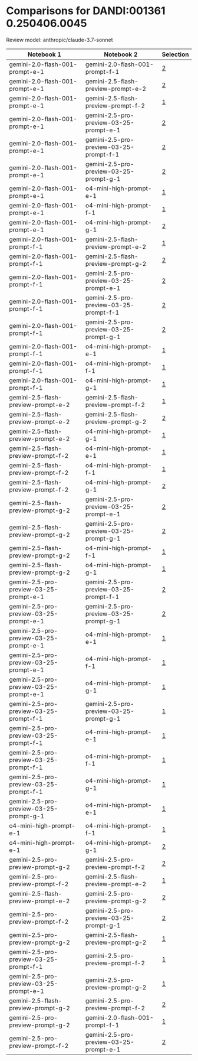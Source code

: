 # Comparisons for DANDI:001361 0.250406.0045

Review model: anthropic/claude-3.7-sonnet

| Notebook 1 | Notebook 2 | Selection |
|------------|------------|----------|
| gemini-2.0-flash-001-prompt-e-1 | gemini-2.0-flash-001-prompt-f-1 | [2](gemini-2.0-flash-001-prompt-e-1/comparisons/gemini-2.0-flash-001-prompt-f-1/comparison_thinking.md) |
| gemini-2.0-flash-001-prompt-e-1 | gemini-2.5-flash-preview-prompt-e-2 | [2](gemini-2.0-flash-001-prompt-e-1/comparisons/gemini-2.5-flash-preview-prompt-e-2/comparison_thinking.md) |
| gemini-2.0-flash-001-prompt-e-1 | gemini-2.5-flash-preview-prompt-f-2 | [1](gemini-2.0-flash-001-prompt-e-1/comparisons/gemini-2.5-flash-preview-prompt-f-2/comparison_thinking.md) |
| gemini-2.0-flash-001-prompt-e-1 | gemini-2.5-pro-preview-03-25-prompt-e-1 | [2](gemini-2.0-flash-001-prompt-e-1/comparisons/gemini-2.5-pro-preview-03-25-prompt-e-1/comparison_thinking.md) |
| gemini-2.0-flash-001-prompt-e-1 | gemini-2.5-pro-preview-03-25-prompt-f-1 | [2](gemini-2.0-flash-001-prompt-e-1/comparisons/gemini-2.5-pro-preview-03-25-prompt-f-1/comparison_thinking.md) |
| gemini-2.0-flash-001-prompt-e-1 | gemini-2.5-pro-preview-03-25-prompt-g-1 | [2](gemini-2.0-flash-001-prompt-e-1/comparisons/gemini-2.5-pro-preview-03-25-prompt-g-1/comparison_thinking.md) |
| gemini-2.0-flash-001-prompt-e-1 | o4-mini-high-prompt-e-1 | [1](gemini-2.0-flash-001-prompt-e-1/comparisons/o4-mini-high-prompt-e-1/comparison_thinking.md) |
| gemini-2.0-flash-001-prompt-e-1 | o4-mini-high-prompt-f-1 | [1](gemini-2.0-flash-001-prompt-e-1/comparisons/o4-mini-high-prompt-f-1/comparison_thinking.md) |
| gemini-2.0-flash-001-prompt-e-1 | o4-mini-high-prompt-g-1 | [2](gemini-2.0-flash-001-prompt-e-1/comparisons/o4-mini-high-prompt-g-1/comparison_thinking.md) |
| gemini-2.0-flash-001-prompt-f-1 | gemini-2.5-flash-preview-prompt-e-2 | [1](gemini-2.0-flash-001-prompt-f-1/comparisons/gemini-2.5-flash-preview-prompt-e-2/comparison_thinking.md) |
| gemini-2.0-flash-001-prompt-f-1 | gemini-2.5-flash-preview-prompt-g-2 | [2](gemini-2.0-flash-001-prompt-f-1/comparisons/gemini-2.5-flash-preview-prompt-g-2/comparison_thinking.md) |
| gemini-2.0-flash-001-prompt-f-1 | gemini-2.5-pro-preview-03-25-prompt-e-1 | [2](gemini-2.0-flash-001-prompt-f-1/comparisons/gemini-2.5-pro-preview-03-25-prompt-e-1/comparison_thinking.md) |
| gemini-2.0-flash-001-prompt-f-1 | gemini-2.5-pro-preview-03-25-prompt-f-1 | [2](gemini-2.0-flash-001-prompt-f-1/comparisons/gemini-2.5-pro-preview-03-25-prompt-f-1/comparison_thinking.md) |
| gemini-2.0-flash-001-prompt-f-1 | gemini-2.5-pro-preview-03-25-prompt-g-1 | [2](gemini-2.0-flash-001-prompt-f-1/comparisons/gemini-2.5-pro-preview-03-25-prompt-g-1/comparison_thinking.md) |
| gemini-2.0-flash-001-prompt-f-1 | o4-mini-high-prompt-e-1 | [1](gemini-2.0-flash-001-prompt-f-1/comparisons/o4-mini-high-prompt-e-1/comparison_thinking.md) |
| gemini-2.0-flash-001-prompt-f-1 | o4-mini-high-prompt-f-1 | [1](gemini-2.0-flash-001-prompt-f-1/comparisons/o4-mini-high-prompt-f-1/comparison_thinking.md) |
| gemini-2.0-flash-001-prompt-f-1 | o4-mini-high-prompt-g-1 | [1](gemini-2.0-flash-001-prompt-f-1/comparisons/o4-mini-high-prompt-g-1/comparison_thinking.md) |
| gemini-2.5-flash-preview-prompt-e-2 | gemini-2.5-flash-preview-prompt-f-2 | [1](gemini-2.5-flash-preview-prompt-e-2/comparisons/gemini-2.5-flash-preview-prompt-f-2/comparison_thinking.md) |
| gemini-2.5-flash-preview-prompt-e-2 | gemini-2.5-flash-preview-prompt-g-2 | [2](gemini-2.5-flash-preview-prompt-e-2/comparisons/gemini-2.5-flash-preview-prompt-g-2/comparison_thinking.md) |
| gemini-2.5-flash-preview-prompt-e-2 | o4-mini-high-prompt-g-1 | [1](gemini-2.5-flash-preview-prompt-e-2/comparisons/o4-mini-high-prompt-g-1/comparison_thinking.md) |
| gemini-2.5-flash-preview-prompt-f-2 | o4-mini-high-prompt-e-1 | [1](gemini-2.5-flash-preview-prompt-f-2/comparisons/o4-mini-high-prompt-e-1/comparison_thinking.md) |
| gemini-2.5-flash-preview-prompt-f-2 | o4-mini-high-prompt-f-1 | [1](gemini-2.5-flash-preview-prompt-f-2/comparisons/o4-mini-high-prompt-f-1/comparison_thinking.md) |
| gemini-2.5-flash-preview-prompt-f-2 | o4-mini-high-prompt-g-1 | [2](gemini-2.5-flash-preview-prompt-f-2/comparisons/o4-mini-high-prompt-g-1/comparison_thinking.md) |
| gemini-2.5-flash-preview-prompt-g-2 | gemini-2.5-pro-preview-03-25-prompt-e-1 | [2](gemini-2.5-flash-preview-prompt-g-2/comparisons/gemini-2.5-pro-preview-03-25-prompt-e-1/comparison_thinking.md) |
| gemini-2.5-flash-preview-prompt-g-2 | gemini-2.5-pro-preview-03-25-prompt-g-1 | [2](gemini-2.5-flash-preview-prompt-g-2/comparisons/gemini-2.5-pro-preview-03-25-prompt-g-1/comparison_thinking.md) |
| gemini-2.5-flash-preview-prompt-g-2 | o4-mini-high-prompt-f-1 | [1](gemini-2.5-flash-preview-prompt-g-2/comparisons/o4-mini-high-prompt-f-1/comparison_thinking.md) |
| gemini-2.5-flash-preview-prompt-g-2 | o4-mini-high-prompt-g-1 | [1](gemini-2.5-flash-preview-prompt-g-2/comparisons/o4-mini-high-prompt-g-1/comparison_thinking.md) |
| gemini-2.5-pro-preview-03-25-prompt-e-1 | gemini-2.5-pro-preview-03-25-prompt-f-1 | [2](gemini-2.5-pro-preview-03-25-prompt-e-1/comparisons/gemini-2.5-pro-preview-03-25-prompt-f-1/comparison_thinking.md) |
| gemini-2.5-pro-preview-03-25-prompt-e-1 | gemini-2.5-pro-preview-03-25-prompt-g-1 | [2](gemini-2.5-pro-preview-03-25-prompt-e-1/comparisons/gemini-2.5-pro-preview-03-25-prompt-g-1/comparison_thinking.md) |
| gemini-2.5-pro-preview-03-25-prompt-e-1 | o4-mini-high-prompt-e-1 | [1](gemini-2.5-pro-preview-03-25-prompt-e-1/comparisons/o4-mini-high-prompt-e-1/comparison_thinking.md) |
| gemini-2.5-pro-preview-03-25-prompt-e-1 | o4-mini-high-prompt-f-1 | [1](gemini-2.5-pro-preview-03-25-prompt-e-1/comparisons/o4-mini-high-prompt-f-1/comparison_thinking.md) |
| gemini-2.5-pro-preview-03-25-prompt-e-1 | o4-mini-high-prompt-g-1 | [1](gemini-2.5-pro-preview-03-25-prompt-e-1/comparisons/o4-mini-high-prompt-g-1/comparison_thinking.md) |
| gemini-2.5-pro-preview-03-25-prompt-f-1 | gemini-2.5-pro-preview-03-25-prompt-g-1 | [1](gemini-2.5-pro-preview-03-25-prompt-f-1/comparisons/gemini-2.5-pro-preview-03-25-prompt-g-1/comparison_thinking.md) |
| gemini-2.5-pro-preview-03-25-prompt-f-1 | o4-mini-high-prompt-e-1 | [1](gemini-2.5-pro-preview-03-25-prompt-f-1/comparisons/o4-mini-high-prompt-e-1/comparison_thinking.md) |
| gemini-2.5-pro-preview-03-25-prompt-f-1 | o4-mini-high-prompt-f-1 | [1](gemini-2.5-pro-preview-03-25-prompt-f-1/comparisons/o4-mini-high-prompt-f-1/comparison_thinking.md) |
| gemini-2.5-pro-preview-03-25-prompt-f-1 | o4-mini-high-prompt-g-1 | [1](gemini-2.5-pro-preview-03-25-prompt-f-1/comparisons/o4-mini-high-prompt-g-1/comparison_thinking.md) |
| gemini-2.5-pro-preview-03-25-prompt-g-1 | o4-mini-high-prompt-e-1 | [1](gemini-2.5-pro-preview-03-25-prompt-g-1/comparisons/o4-mini-high-prompt-e-1/comparison_thinking.md) |
| o4-mini-high-prompt-e-1 | o4-mini-high-prompt-f-1 | [1](o4-mini-high-prompt-e-1/comparisons/o4-mini-high-prompt-f-1/comparison_thinking.md) |
| o4-mini-high-prompt-e-1 | o4-mini-high-prompt-g-1 | [2](o4-mini-high-prompt-e-1/comparisons/o4-mini-high-prompt-g-1/comparison_thinking.md) |
| gemini-2.5-pro-preview-prompt-g-2 | gemini-2.5-pro-preview-prompt-f-2 | [2](gemini-2.5-pro-preview-prompt-g-2/comparisons/gemini-2.5-pro-preview-prompt-f-2/comparison_thinking.md) |
| gemini-2.5-pro-preview-prompt-f-2 | gemini-2.5-flash-preview-prompt-e-2 | [1](gemini-2.5-pro-preview-prompt-f-2/comparisons/gemini-2.5-flash-preview-prompt-e-2/comparison_thinking.md) |
| gemini-2.5-flash-preview-prompt-e-2 | gemini-2.5-pro-preview-prompt-g-2 | [2](gemini-2.5-flash-preview-prompt-e-2/comparisons/gemini-2.5-pro-preview-prompt-g-2/comparison_thinking.md) |
| gemini-2.5-pro-preview-prompt-f-2 | gemini-2.5-pro-preview-03-25-prompt-g-1 | [2](gemini-2.5-pro-preview-prompt-f-2/comparisons/gemini-2.5-pro-preview-03-25-prompt-g-1/comparison_thinking.md) |
| gemini-2.5-pro-preview-prompt-g-2 | gemini-2.5-flash-preview-prompt-g-2 | [1](gemini-2.5-pro-preview-prompt-g-2/comparisons/gemini-2.5-flash-preview-prompt-g-2/comparison_thinking.md) |
| gemini-2.5-pro-preview-03-25-prompt-f-1 | gemini-2.5-pro-preview-prompt-f-2 | [1](gemini-2.5-pro-preview-03-25-prompt-f-1/comparisons/gemini-2.5-pro-preview-prompt-f-2/comparison_thinking.md) |
| gemini-2.5-pro-preview-03-25-prompt-e-1 | gemini-2.5-pro-preview-prompt-g-2 | [1](gemini-2.5-pro-preview-03-25-prompt-e-1/comparisons/gemini-2.5-pro-preview-prompt-g-2/comparison_thinking.md) |
| gemini-2.5-flash-preview-prompt-g-2 | gemini-2.5-pro-preview-prompt-f-2 | [2](gemini-2.5-flash-preview-prompt-g-2/comparisons/gemini-2.5-pro-preview-prompt-f-2/comparison_thinking.md) |
| gemini-2.5-pro-preview-prompt-g-2 | gemini-2.0-flash-001-prompt-f-1 | [1](gemini-2.5-pro-preview-prompt-g-2/comparisons/gemini-2.0-flash-001-prompt-f-1/comparison_thinking.md) |
| gemini-2.5-pro-preview-prompt-f-2 | gemini-2.5-pro-preview-03-25-prompt-e-1 | [2](gemini-2.5-pro-preview-prompt-f-2/comparisons/gemini-2.5-pro-preview-03-25-prompt-e-1/comparison_thinking.md) |
